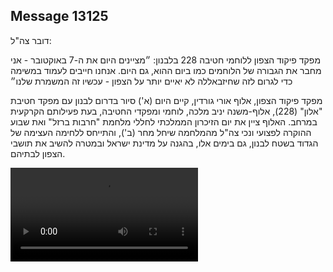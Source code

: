 ## Message 13125

דובר צה"ל:

מפקד פיקוד הצפון ללוחמי חטיבה 228 בלבנון: ״מציינים היום את ה-7 באוקטובר - אני מחבר את הגבורה של הלוחמים כמו ביום ההוא, גם היום. אנחנו חייבים לעמוד במשימה כדי לגרום לזה שחיזבאללה לא יאיים יותר על הצפון - עכשיו זה המשמרת שלנו״

מפקד פיקוד הצפון, אלוף אורי גורדין, קיים היום (א') סיור בדרום לבנון עם מפקד חטיבת "אלון" (228), אלוף-משנה יניב מלכה, לוחמי ומפקדי החטיבה, בעת פעילותם הקרקעית במרחב.
האלוף ציין את יום הזיכרון הממלכתי לחללי מלחמת "חרבות ברזל" ואת שבוע ההוקרה לפצועי ונכי צה"ל מהמלחמה שיחל מחר (ב'), והתייחס ללחימה העצימה של הגדוד בשטח לבנון, גם בימים אלו, בהגנה על מדינת ישראל ובמטרה להשיב את תושבי הצפון לבתיהם.

![Video](https://data.iron-swords.co.il/2024/October/27/13125/13125_media.mp4)
